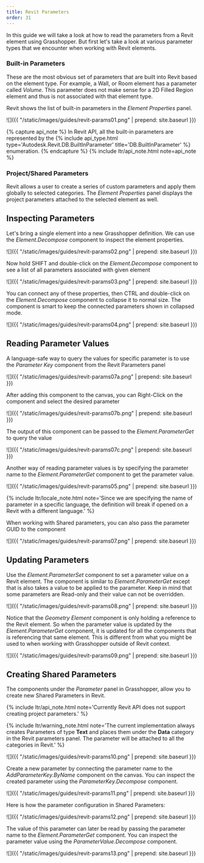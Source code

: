 ```yaml
---
title: Revit Parameters
order: 31
---
```


In this guide we will take a look at how to read the parameters from a Revit element using Grasshopper. But first let's take a look at various parameter types that we encounter when working with Revit elements.

### Built-in Parameters

These are the most obvious set of parameters that are built into Revit based on the element type. For example, a Wall, or Room element has a parameter called *Volume*. This parameter does not make sense for a 2D Filled Region element and thus is not associated with that element type.

Revit shows the list of built-in parameters in the *Element Properties* panel.

![]({{ "/static/images/guides/revit-params01.png" | prepend: site.baseurl }})

{% capture api_note %}
In Revit API, all the built-in parameters are represented by the {% include api_type.html type='Autodesk.Revit.DB.BuiltInParameter' title='DB.BuiltInParameter' %} enumeration.
{% endcapture %}
{% include ltr/api_note.html note=api_note %}

### Project/Shared Parameters

Revit allows a user to create a series of custom parameters and apply them globally to selected categories. The *Element Properties* panel displays the project parameters attached to the selected element as well.


## Inspecting Parameters

Let's bring a single element into a new Grasshopper definition. We can use the *Element.Decompose* component to inspect the element properties.

![]({{ "/static/images/guides/revit-params02.png" | prepend: site.baseurl }})

Now hold SHIFT and double-click on the *Element.Decompose* component to see a list of all parameters associated with given element

![]({{ "/static/images/guides/revit-params03.png" | prepend: site.baseurl }})

You can connect any of these properties, then CTRL and double-click on the *Element.Decompose* component to collapse it to normal size. The component is smart to keep the connected parameters shown in collapsed mode.

![]({{ "/static/images/guides/revit-params04.png" | prepend: site.baseurl }})

## Reading Parameter Values

A language-safe way to query the values for specific parameter is to use the *Parameter Key* component from the Revit Parameters panel

![]({{ "/static/images/guides/revit-params07a.png" | prepend: site.baseurl }})

After adding this component to the canvas, you can Right-Click on the component and select the desired parameter

![]({{ "/static/images/guides/revit-params07b.png" | prepend: site.baseurl }})

The output of this component can be passed to the *Element.ParameterGet* to query the value

![]({{ "/static/images/guides/revit-params07c.png" | prepend: site.baseurl }})

Another way of reading parameter values is by specifying the parameter name to the *Element.ParameterGet* component to get the parameter value.

![]({{ "/static/images/guides/revit-params05.png" | prepend: site.baseurl }})

{% include ltr/locale_note.html note='Since we are specifying the name of parameter in a specific language, the definition will break if opened on a Revit with a different language.' %}

When working with Shared parameters, you can also pass the parameter GUID to the component

![]({{ "/static/images/guides/revit-params07.png" | prepend: site.baseurl }})

## Updating Parameters

Use the *Element.ParameterSet* component to set a parameter value on a Revit element. The component is similar to *Element.ParameterGet* except that is also takes a value to be applied to the parameter. Keep in mind that some parameters are Read-only and their value can not be overridden.


![]({{ "/static/images/guides/revit-params08.png" | prepend: site.baseurl }})

Notice that the *Geometry Element* component is only holding a reference to the Revit element. So when the parameter value is updated by the *Element.ParameterGet* component, it is updated for all the components that is referencing that same element. This is different from what you might be used to when working with Grasshopper outside of Revit context.

![]({{ "/static/images/guides/revit-params09.png" | prepend: site.baseurl }})


## Creating Shared Parameters

The components under the *Parameter* panel in Grasshopper, allow you to create new Shared Parameters in Revit.

{% include ltr/api_note.html note='Currently Revit API does not support creating project parameters.' %}

{% include ltr/warning_note.html note='The current implementation always creates Parameters of type **Text** and places them under the **Data** category in the Revit parameters panel. The parameter will be attached to all the categories in Revit.' %}

![]({{ "/static/images/guides/revit-params10.png" | prepend: site.baseurl }})

Create a new parameter by connecting the parameter name to the *AddParameterKey.ByName* component on the canvas. You can inspect the created parameter using the *ParameterKey.Decompose* component.

![]({{ "/static/images/guides/revit-params11.png" | prepend: site.baseurl }})

Here is how the parameter configuration in Shared Parameters:

![]({{ "/static/images/guides/revit-params12.png" | prepend: site.baseurl }})

The value of this parameter can later be read by passing the parameter name to the *Element.ParameterGet* component. You can inspect the parameter value using the *ParameterValue.Decompose* component.

![]({{ "/static/images/guides/revit-params13.png" | prepend: site.baseurl }})
